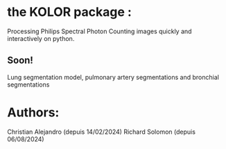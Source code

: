 # the KOLOR package : 
Processing Philips Spectral Photon Counting images quickly and interactively on python.

## Soon!
Lung segmentation model, pulmonary artery segmentations and bronchial segmentations

# Authors:
Christian Alejandro (depuis 14/02/2024)
Richard Solomon (depuis 06/08/2024)
